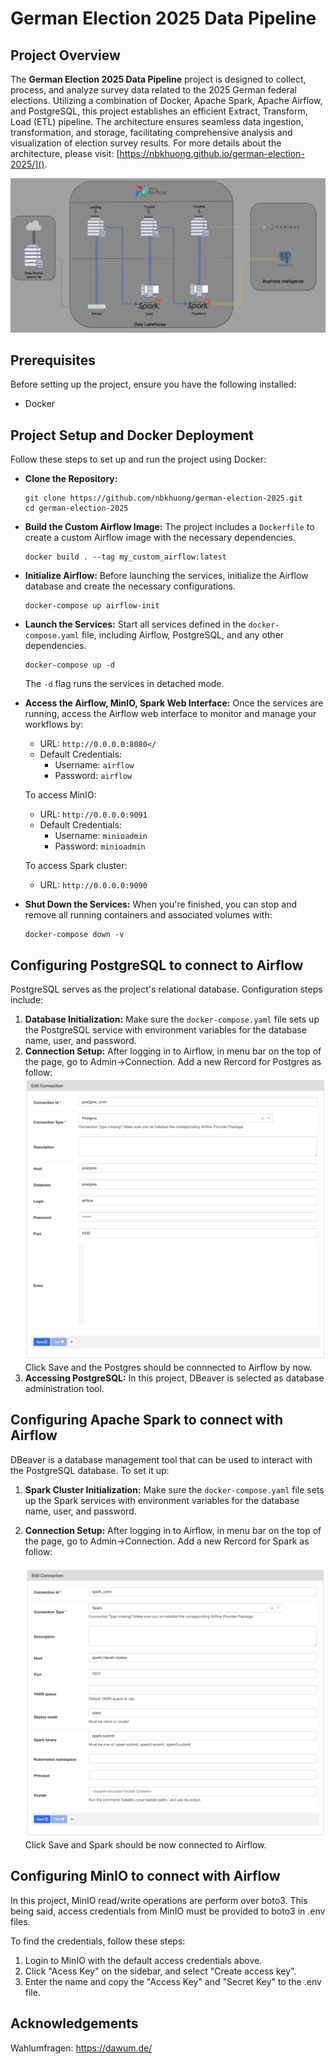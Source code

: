 # German Election 2025 Data Pipeline

## Project Overview

The **German Election 2025 Data Pipeline** project is designed to collect, process, and analyze survey data related to the 2025 German federal elections. Utilizing a combination of Docker, Apache Spark, Apache Airflow, and PostgreSQL, this project establishes an efficient Extract, Transform, Load (ETL) pipeline. The architecture ensures seamless data ingestion, transformation, and storage, facilitating comprehensive analysis and visualization of election survey results. For more details about the architecture, please visit: [https://nbkhuong.github.io/german-election-2025/](). 

![1740532485666](image/README/1740532485666.png)

## Prerequisites

Before setting up the project, ensure you have the following installed:

* Docker

## Project Setup and Docker Deployment

Follow these steps to set up and run the project using Docker:

* **Clone the Repository:**

  ```
  git clone https://github.com/nbkhuong/german-election-2025.git
  cd german-election-2025
  ```
* **Build the Custom Airflow Image:**
  The project includes a `Dockerfile` to create a custom Airflow image with the necessary dependencies.

  ```
  docker build . --tag my_custom_airflow:latest
  ```
* **Initialize Airflow:**
  Before launching the services, initialize the Airflow database and create the necessary configurations.

  ```
  docker-compose up airflow-init
  ```
* **Launch the Services:**
  Start all services defined in the `docker-compose.yaml` file, including Airflow, PostgreSQL, and any other dependencies.

  ```
  docker-compose up -d
  ```

  The `-d` flag runs the services in detached mode.
* **Access the Airflow, MinIO, Spark Web Interface:**
  Once the services are running, access the Airflow web interface to monitor and manage your workflows by:

  * URL: `http://0.0.0.0:8080</`
  * Default Credentials:
    * Username: `airflow`
    * Password: `airflow`

  To access MinIO:

  * URL: `http://0.0.0.0:9091`
  * Default Credentials:
    * Username: `minioadmin`
    * Password: `minioadmin`

  To access Spark cluster:

  * URL: `http://0.0.0.0:9090`
* **Shut Down the Services:**
  When you're finished, you can stop and remove all running containers and associated volumes with:

  ```
  docker-compose down -v
  ```

## Configuring PostgreSQL to connect to Airflow

PostgreSQL serves as the project's relational database. Configuration steps include:

1. **Database Initialization:**
   Make sure the `docker-compose.yaml` file sets up the PostgreSQL service with environment variables for the database name, user, and password.
2. **Connection Setup:**
   After logging in to Airflow, in menu bar on the top of the page, go to Admin->Connection. Add a new Rercord for Postgres as follow:![1740531062957](image/README/1740531062957.png)
   Click Save and the Postgres should be connnected to Airflow by now.
3. **Accessing PostgreSQL:**
   In this project, DBeaver is selected as database administration tool.

## Configuring Apache Spark to connect with Airflow

DBeaver is a database management tool that can be used to interact with the PostgreSQL database. To set it up:

1. **Spark Cluster Initialization:**
   Make sure the `docker-compose.yaml` file sets up the Spark services with environment variables for the database name, user, and password.
2. **Connection Setup:**
   After logging in to Airflow, in menu bar on the top of the page, go to Admin->Connection. Add a new Rercord for Spark as follow:

   ![1740531259621](image/README/1740531259621.png)
   Click Save and Spark should be now connected to Airflow.

## Configuring MinIO to connect with Airflow

In this project, MinIO read/write operations are perform over boto3. This being said, access credentials from MinIO must be provided to boto3 in .env files.

To find the credentials, follow these steps:

1. Login to MinIO with the default access credentials above.
2. Click "Acess Key" on the sidebar, and select "Create access key".
3. Enter the name and copy the "Access Key" and "Secret Key" to the .env file.

## Acknowledgements

Wahlumfragen: https://dawum.de/
